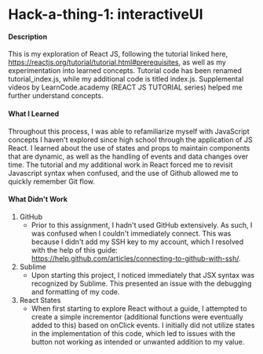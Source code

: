 # Hack-a-thing-1: interactiveUI
#### Description 
This is my exploration of React JS, following the tutorial linked here,  https://reactjs.org/tutorial/tutorial.html#prerequisites, as well as my experimentation into learned concepts. Tutorial code has been renamed tutorial_index.js, while my additional code is titled index.js. Supplemental videos by LearnCode.academy (REACT JS TUTORIAL series) helped me further understand concepts. 

#### What I Learned 
Throughout this process, I was able to refamiliarize myself with JavaScript concepts I haven't explored since high school through the application of JS React. I learned about the use of states and props to maintain components that are dynamic, as well as the handling of events and data changes over time. The tutorial and my additional work in React forced me to revisit Javascript syntax when confused, and the use of Github allowed me to quickly remember Git flow. 

#### What Didn't Work
1. GitHub
    * Prior to this assignment, I hadn't used GitHub extensively. As such, I was confused when I couldn't immediately connect. This was because I didn't add my SSH key to my account, which I resolved with the help of this guide: https://help.github.com/articles/connecting-to-github-with-ssh/.
2. Sublime
    * Upon starting this project, I noticed immediately that JSX syntax was recognized by Sublime. This presented an issue with the debugging and formatting of my code.
3. React States
	* When first starting to explore React without a guide, I attempted to create a simple incrementor (additional functions were eventually added to this) based on onClick events. I initially did not utilize states in the implementation of this code, which led to issues with the button not working as intended or unwanted addition to my value. 
